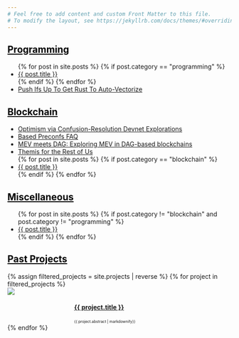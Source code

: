 ```yaml
---
# Feel free to add content and custom Front Matter to this file.
# To modify the layout, see https://jekyllrb.com/docs/themes/#overriding-theme-defaults
---
```


<!-- "Programming Articles" -->
<h2> <a style="color:#000000" href="blog"> Programming </a> </h2>
<ul>
{% for post in site.posts %}
	{% if post.category == "programming" %}
		<li><a href="{{ post.url }}">{{ post.title }}</a></li>
	{% endif %}
{% endfor %}
	<!-- Adding this by hand here for now. Might want to add in posts eventually to have date ordering -->
	<li><a href="https://hackmd.io/@samlaf/push-ifs-up-to-auto-vectorize-rust"> Push Ifs Up To Get Rust To Auto-Vectorize </a></li>
</ul>

<!-- "Blockchain Articles" -->
<h2> <a style="color:#000000" href="blog"> Blockchain </a> </h2>
<ul>
	<!-- Adding this by hand here for now. Might want to add in posts eventually to have date ordering -->
	<li><a href="https://hackmd.io/@samlaf/understanding-optimism-via-confusion-resolution-devnet-explorations">Optimism via Confusion-Resolution Devnet Explorations</a></li>
	<li><a href="https://hackmd.io/@samlaf/based-preconfs-faq">Based Preconfs FAQ</a></li>
	<li><a href="https://hackmd.io/@0xtrojan/mev_meets_dag">MEV meets DAG: Exploring MEV in DAG-based blockchains</a></li>
	<li><a href="https://www.notion.so/samlaf/Themis-For-The-Rest-Of-Us-1d543162f87445528ee3d850c2f57d0f">Themis for the Rest of Us</a></li>
{% for post in site.posts %}
	{% if post.category == "blockchain" %}
		<li><a href="{{ post.url }}">{{ post.title }}</a></li>
	{% endif %}
{% endfor %}
</ul>

<!-- "Other Blog Posts"  -->
<h2> <a style="color:#000000" href="blog"> Miscellaneous </a> </h2>
<ul>
{% for post in site.posts %}
	{% if post.category != "blockchain" and post.category != "programming" %}
		<li><a href="{{ post.url }}">{{ post.title }}</a></li>
	{% endif %}
{% endfor %}
</ul>

<!-- Projects -->
<div class='iconandproject'> 
	<h2> <a style="color:#000000" href="projects"> Past Projects </a> </h2>
	{% assign filtered_projects = site.projects | reverse %}
	{% for project in filtered_projects %}
		<div style="clear: left;">
			<img src="/assets/icons/{{ project.slug }}.png" class='iconDetails'>
		</div>	
		<div style='margin-left:150px;'>
			<h4> <a href="{{ project.url }}">{{ project.title }}</a> </h4>
			<div style="font-size:.6em;"> {{ project.abstract | markdownify}} </div>
		</div>
	{% endfor %}
</div>
